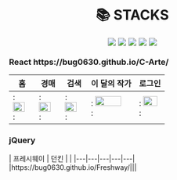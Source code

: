 <div align="center">
  <h1>📚 STACKS</h1>
  <div style="display: flex; justify-content: center; gap: 5px;">
    <img src="https://img.shields.io/badge/HTML5-E34F26?style=for-the-badge&logo=html5&logoColor=FFF"/>
    <img src="https://img.shields.io/badge/CSS3-1572B6?style=for-the-badge&logo=css3&logoColor=FFF"/>
    <img src="https://img.shields.io/badge/jquery-0769AD?style=for-the-badge&logo=jquery&logoColor=FFF"/>
    <img src="https://img.shields.io/badge/GitHub-EAEAEA?style=for-the-badge&logo=github&logoColor=000"/>
    <img src="https://img.shields.io/badge/React-61DAFB?style=for-the-badge&logo=React&logoColor=white"/>
  </div>
</div>

<h3>React https://bug0630.github.io/C-Arte/</h3>

| 홈  | 경매  | 검색  | 이 달의 작가  | 로그인  |
|---|---|---|---|---|
| : <img width="80%" src = "https://github.com/bug0630/bug0630/assets/143781709/4ef8cb05-c83e-42f3-9b39-4d4d26c5d12a"> :  | : <img width="80%" src= "https://github.com/bug0630/bug0630/assets/143781709/c60be26d-ece0-41b1-9152-caea05d8ee10"> : |  : <img width="80%" src= "https://github.com/bug0630/bug0630/assets/143781709/b34f52e4-709d-4150-925d-f27325d0a785"> : |: <img width="80%" src= "https://github.com/bug0630/bug0630/assets/143781709/5e298f2d-c92c-4c07-a3ca-356f462ecfba">  : | : <img width="80%" src= "https://github.com/bug0630/bug0630/assets/143781709/86f49146-fb85-44c4-b589-c1a608ade160">  : |



<h3>jQuery</h3>  
| 프레시웨이 | 던킨  |   |  
|---|---|---|---|---|
|https://bug0630.github.io/Freshway/|||
